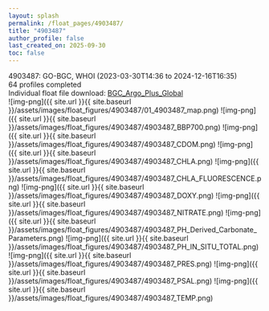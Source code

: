 ```yaml
---
layout: splash
permalink: /float_pages/4903487/
title: "4903487"
author_profile: false
last_created_on: 2025-09-30
toc: false
---
```

 
4903487: GO-BGC, WHOI (2023-03-30T14:36 to 2024-12-16T16:35)\
64 profiles completed\
Individual float file download: [BGC_Argo_Plus_Global](https://ftp.soest.hawaii.edu/bgc_argo_plus/Individual_Floats/outliers_removed/4903487_Sprof_processed.nc)\
![img-png]({{ site.url }}{{ site.baseurl }}/assets/images/float_figures/4903487/01_4903487_map.png)
![img-png]({{ site.url }}{{ site.baseurl }}/assets/images/float_figures/4903487/4903487_BBP700.png)
![img-png]({{ site.url }}{{ site.baseurl }}/assets/images/float_figures/4903487/4903487_CDOM.png)
![img-png]({{ site.url }}{{ site.baseurl }}/assets/images/float_figures/4903487/4903487_CHLA.png)
![img-png]({{ site.url }}{{ site.baseurl }}/assets/images/float_figures/4903487/4903487_CHLA_FLUORESCENCE.png)
![img-png]({{ site.url }}{{ site.baseurl }}/assets/images/float_figures/4903487/4903487_DOXY.png)
![img-png]({{ site.url }}{{ site.baseurl }}/assets/images/float_figures/4903487/4903487_NITRATE.png)
![img-png]({{ site.url }}{{ site.baseurl }}/assets/images/float_figures/4903487/4903487_PH_Derived_Carbonate_Parameters.png)
![img-png]({{ site.url }}{{ site.baseurl }}/assets/images/float_figures/4903487/4903487_PH_IN_SITU_TOTAL.png)
![img-png]({{ site.url }}{{ site.baseurl }}/assets/images/float_figures/4903487/4903487_PRES.png)
![img-png]({{ site.url }}{{ site.baseurl }}/assets/images/float_figures/4903487/4903487_PSAL.png)
![img-png]({{ site.url }}{{ site.baseurl }}/assets/images/float_figures/4903487/4903487_TEMP.png)
